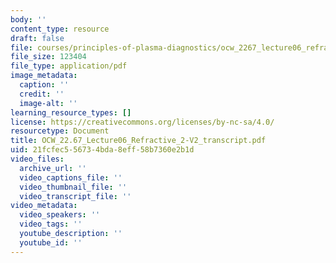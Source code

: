 ```yaml
---
body: ''
content_type: resource
draft: false
file: courses/principles-of-plasma-diagnostics/ocw_2267_lecture06_refractive_2-v2_transcript.pdf
file_size: 123404
file_type: application/pdf
image_metadata:
  caption: ''
  credit: ''
  image-alt: ''
learning_resource_types: []
license: https://creativecommons.org/licenses/by-nc-sa/4.0/
resourcetype: Document
title: OCW_22.67_Lecture06_Refractive_2-V2_transcript.pdf
uid: 21fcfec5-5673-4bda-8eff-58b7360e2b1d
video_files:
  archive_url: ''
  video_captions_file: ''
  video_thumbnail_file: ''
  video_transcript_file: ''
video_metadata:
  video_speakers: ''
  video_tags: ''
  youtube_description: ''
  youtube_id: ''
---
```

